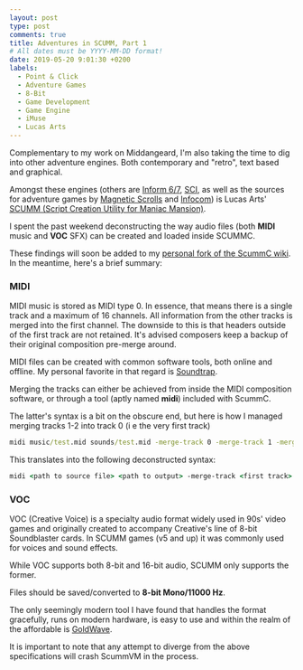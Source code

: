 ```yaml
---
layout: post
type: post
comments: true
title: Adventures in SCUMM, Part 1
# All dates must be YYYY-MM-DD format!
date: 2019-05-20 9:01:30 +0200
labels:
  - Point & Click
  - Adventure Games
  - 8-Bit
  - Game Development
  - Game Engine
  - iMuse
  - Lucas Arts
---
```


Complementary to my work on Middangeard, I'm also taking the time
to dig into other adventure engines. Both contemporary and "retro", text based and graphical.

Amongst these engines (others are [Inform 6/7](http://inform7.com/), [SCI](http://scicompanion.com), as well as 
the sources for adventure games by 
[Magnetic Scrolls](https://gitlab.com/strandgames/brahman/blob/master/mscrolls/src/alice/alice.f23) 
and [Infocom](https://github.com/historicalsource/sherlock)) 
is Lucas Arts' [SCUMM (Script Creation Utility for Maniac Mansion)](https://en.wikipedia.org/wiki/SCUMM).

I spent the past weekend deconstructing the way audio files (both **MIDI** music and **VOC** SFX) can be created and loaded inside
SCUMMC.

These findings will soon be added to my [personal fork of the ScummC wiki](https://github.com/Happy-Ferret/scummc/wiki).
In the meantime, here's a brief summary:

### MIDI

MIDI music is stored as MIDI type 0. In essence, that means there is a single track and a maximum of 16 channels.
All information from the other tracks is merged into the first channel. The downside to this is that headers outside
of the first track are not retained. It's advised composers keep a backup of their original composition pre-merge around.

MIDI files can be created with common software tools, both online and offline.
My personal favorite in that regard is [Soundtrap](https://www.soundtrap.com).

Merging the tracks can either be achieved from inside the MIDI composition software, or through
a tool (aptly named **midi**) included with ScummC.

The latter's syntax is a bit on the obscure end, but here is how I managed merging tracks 1-2 into track 0 (i e the very
first track) 

```cmd
midi music/test.mid sounds/test.mid -merge-track 0 -merge-track 1 -merge-track 2 -set-type 0
```

This translates into the following deconstructed syntax:

```cmd
midi <path to source file> <path to output> -merge-track <first track> -merge-track <number of track to be merged into first track> -set-type <MIDI file type>
```

### VOC

VOC (Creative Voice) is a specialty audio format widely used in 90s' video games and originally created to accompany
Creative's line of 8-bit Soundblaster cards. In SCUMM games (v5 and up) it was commonly used for voices and sound effects.

While VOC supports both 8-bit and 16-bit audio, SCUMM only supports the former.

Files should be saved/converted to **8-bit Mono/11000 Hz**.

The only seemingly modern tool I have found that handles the format gracefully, 
runs on modern hardware, is easy to use and within the realm of the affordable
is [GoldWave](https://www.goldwave.com/).

It is important to note that any attempt to diverge from the above specifications will crash ScummVM in the process.

